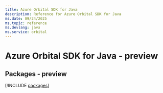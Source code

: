 ```yaml
---
title: Azure Orbital SDK for Java
description: Reference for Azure Orbital SDK for Java
ms.date: 09/24/2025
ms.topic: reference
ms.devlang: java
ms.service: orbital
---
```

# Azure Orbital SDK for Java - preview
## Packages - preview
[!INCLUDE [packages](orbital-index.md)]
